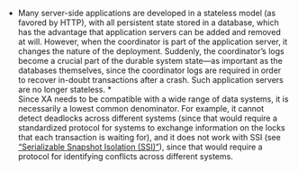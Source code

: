 *  Many server-side applications are developed in a stateless model (as favored by HTTP), with all
persistent state stored in a database, which has the advantage that application servers can be
added and removed at will. However, when the coordinator is part of the application server, it
changes the nature of the deployment. Suddenly, the coordinator’s logs become a crucial part of the
durable system state—as important as the databases themselves, since the coordinator logs are
required in order to recover in-doubt transactions after a crash. Such application servers are no
longer stateless. *  
Since XA needs to be compatible with a wide range of data systems, it is necessarily a lowest
common denominator. For example, it cannot detect deadlocks across different systems (since that
would require a standardized protocol for systems to exchange information on the locks that each
transaction is waiting for), and it does not work with SSI (see [“Serializable Snapshot Isolation (SSI)”](ch07.html#sec_transactions_ssi)), since
that would require a protocol for identifying conflicts across different systems.